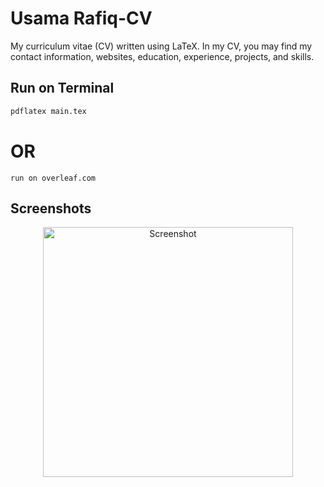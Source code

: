 # Usama Rafiq-CV

My curriculum vitae (CV) written using LaTeX. In my CV, you may find my contact information, websites, education, experience, projects, and skills.



## Run on Terminal

```sh
pdflatex main.tex
```

# OR

```
run on overleaf.com
```


## Screenshots

<p align="center">
    <img alt="Screenshot" src="https://raw.githubusercontent.com/Usama-Rafiq1/Resume-CV/img/image.jpg" width="400">
</p>

